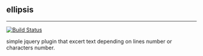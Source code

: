 ## ellipsis

-------------------------------------------------------------------------------
[![Build Status](https://travis-ci.org/pencilpix/ellipsis.svg?branch=master)](https://travis-ci.org/pencilpix/ellipsis)

simple jquery plugin that excert text depending on lines number or characters number.

